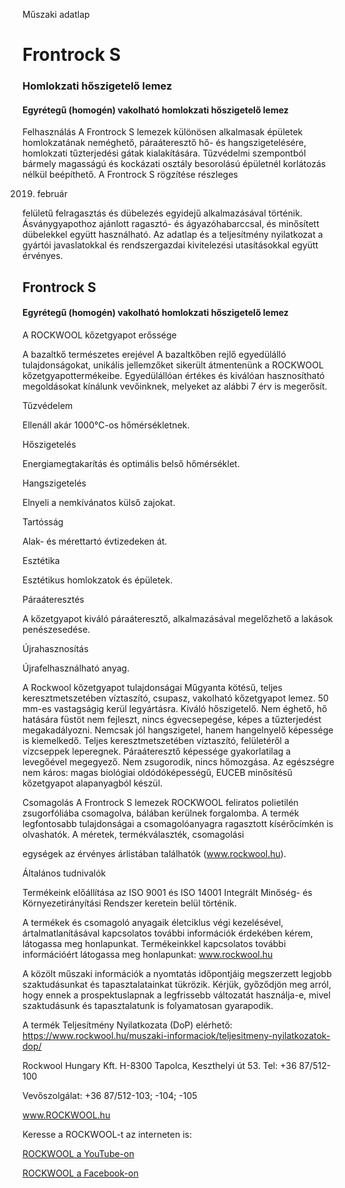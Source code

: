 Műszaki adatlap


# Frontrock S
### Homlokzati hőszigetelő lemez

#### Egyrétegű (homogén) vakolható homlokzati hőszigetelő lemez



Fel­hasz­ná­lá­s
A Frontrock S lemezek különösen alkalmasak épületek homlokzatának neméghető, páraáteresztő hő- és hangszigetelésére, homlokzati tűzterjedési gátak kialakítására. Tűzvédelmi szempontból
bármely magasságú és kockázati osztály besorolású épületnél
korlátozás nélkül beépíthető. A Frontrock S rögzítése részleges


2019. február



felületű felragasztás és dübelezés egyidejű alkalmazásával történik. Ásványgyapothoz ajánlott ragasztó- és ágyazóhabarccsal,
és minősített dübelekkel együtt használható. Az adatlap és a
teljesítmény nyilatkozat a gyártói javaslatokkal és rendszergazdai
kivitelezési utasításokkal együtt érvényes.


## Frontrock S

#### Egyrétegű (homogén) vakolható homlokzati hőszigetelő lemez



A ROCKWOOL
kőzetgyapot erőssége


A bazaltkő természetes erejével
A bazaltkőben rejlő egyedülálló tulajdonságokat, unikális jellemzőket sikerült
átmentenünk a ROCKWOOL kőzet­gyapottermékeibe. Egyedülállóan értékes és kiválóan hasznosítható megoldásokat kínálunk
vevőinknek, melyeket az alábbi 7 érv is
megerősít.


Tűzvédelem


Ellenáll akár 1000°C-os hőmérsékletnek.


Hőszigetelés


Energiamegtakarítás és optimális belső hőmérséklet.


Hangszigetelés


Elnyeli a nemkívánatos külső zajokat.


Tartósság


Alak- és mérettartó évtizedeken át.


Esztétika


Esztétikus homlokzatok és épületek.


Páraáteresztés


A kőzetgyapot kiváló páraáteresztő, alkalmazásával
megelőzhető a lakások penészesedése.


Újrahasznosítás

Újrafelhasználható anyag.



A Rockwool kőzetgyapot tu­laj­don­sá­gai
Műgyanta kötésű, teljes keresztmetszetében
víztaszító, csupasz, vakolható kőzetgyapot lemez. 50 mm-es vastagságig kerül legyártásra.
Kiváló hőszigetelő. Nem éghető, hő hatására
füstöt nem fejleszt, nincs égvecsepegése, képes a tűzterjedést megakadályozni. Nemcsak
jól hangszigetel, hanem hangelnyelő képessége is kiemelkedő. Teljes keresztmetszetében
víztaszító, felületéről a vízcseppek leperegnek.
Páraáteresztő képessége gyakorlatilag a levegőével megegyező. Nem zsugorodik, nincs
hőmozgása. Az egészségre nem káros: magas
biológiai oldódóképességű, EUCEB minősítésű
kőzetgyapot alapanyagból készül.


Cso­ma­go­lás
A Frontrock S lemezek ROCKWOOL
feliratos polietilén zsugorfóliába csomagolva,
bálában kerülnek forgalomba. A termék legfontosabb tulajdonságai a csomagolóanyagra
ragasztott kísérőcímkén is olvashatók.
A méretek, termékválaszték, csomagolási



egységek az érvényes árlistában találhatók
(www.rockwool.hu).


Általános tudnivalók

Termékeink előállítása az ISO 9001 és ISO
14001 Integrált Minőség- és Környezetirányítási Rendszer keretein belül történik.


A termékek és csomagoló anyagaik életciklus
végi kezelésével, ártalmatlanításával kapcsolatos további információk érdekében kérem,
látogassa meg honlapunkat. Termékeinkkel
kapcsolatos további információért látogassa
meg honlapunkat: www.rockwool.hu


A közölt műszaki információk a nyomtatás időpontjáig megszerzett legjobb szaktudásunkat
és tapasztalatainkat tükrözik. Kérjük, győződjön meg arról, hogy ennek a prospektuslapnak
a legfrissebb változatát használja-e, mivel
szaktudásunk és tapasztalatunk is folyamatosan gyarapodik.















A termék Teljesítmény Nyilatkozata (DoP) elérhető: https://www.rockwool.hu/muszaki-informaciok/teljesitmeny-nyilatkozatok-dop/



Rockwool Hungary Kft.
H-8300 Tapolca, Keszthelyi út 53.
Tel: +36 87/512-100

Vevőszolgálat: +36 87/512-103; -104; -105

www.ROCKWOOL.hu



Keresse a ROCKWOOL-t az interneten is:


[ROCKWOOL a YouTube-on](https://www.youtube.com/user/RockwoolHungary)


[ROCKWOOL a Facebook-on](https://www.facebook.com/ROCKWOOL.hu)


